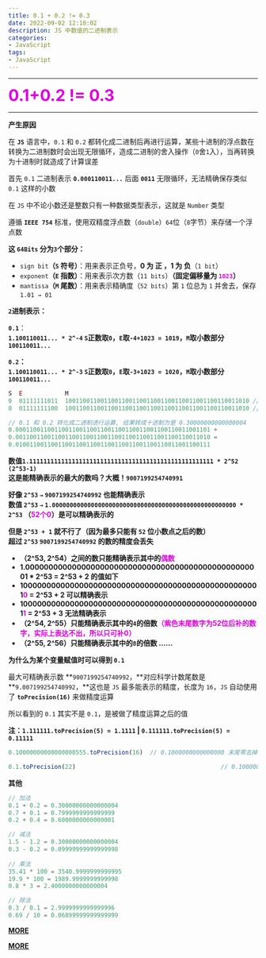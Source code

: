 ```yaml
---
title: 0.1 + 0.2 != 0.3
date: 2022-09-02 12:10:02
description: JS 中数值的二进制表示
categories:
- JavaScript
tags:
- JavaScript
---
```


***

<b><font color="#dd00dd" size=6>0.1+0.2 != 0.3</font></b>

***

**产生原因**

在 **`JS`** 语言中，`0.1` 和 `0.2` 都转化成二进制后再进行运算，某些十进制的浮点数在转换为二进制数时会出现无限循环，造成二进制的舍入操作（`0`舍`1`入），当再转换为十进制时就造成了计算误差

首先 `0.1` 二进制表示 **`0.000110011...`** 后面 **`0011`** 无限循环，无法精确保存类似 `0.1` 这样的小数

在 `JS` 中不论小数还是整数只有一种数据类型表示，这就是 `Number` 类型

遵循 **`IEEE 754`** 标准，使用双精度浮点数（`double`）`64`位（`8`字节）来存储一个浮点数

**这 `64Bits` 分为`3`个部分：**
- `sign bit`**（`S` 符号）**：用来表示正负号，**0 为 正 ，1 为 负**（`1 bit`）
- `exponent`**（`E` 指数）**：用来表示次方数（`11 bits`）**（固定偏移量为 <font color="#ddoodd">`1023`</font>）**
- `mantissa`**（`M` 尾数）**：用来表示精确度（`52 bits`）第 `1` 位总为 `1` 并舍去，保存 `1.01 → 01`

**`2`进制表示：**<br />

**`0.1`**：<br />**`1.100110011... * 2^-4`  `S`正数取`0`，`E`取`-4+1023 = 1019`，`M`取小数部分`100110011...`**

**`0.2`：**<br />**`1.100110011... * 2^-3`  `S`正数取`0`，`E`取`-3+1023 = 1020`，`M`取小数部分`100110011...`**

```javascript
S  E            M
0  01111111011  1001100110011001100110011001100110011001100110011010 // 0.1
0  01111111100  1001100110011001100110011001100110011001100110011010 // 0.2

// 0.1 和 0.2 转化成二进制进行运算, 结果转成十进制为是 0.30000000000000004
0.0001100110011001100110011001100110011001100110011001101 +
0.0011001100110011001100110011001100110011001100110011010 =
0.0100110011001100110011001100110011001100110011001100111
```
**数值`1.1111111111111111111111111111111111111111111111111111 * 2^52` `(2^53-1)`**<br />**这是能精确表示的最大的数吗？大概！`9007199254740991`**

**好像 `2^53` `→` `9007199254740992` 也能精确表示**<br />**数值 `2^53` `→` `1.0000000000000000000000000000000000000000000000000000 * 2^53` （<font color="#dd00dd">52个0</font>）是可以精确表示的**

**但是 `2^53 + 1` 就不行了（因为最多只能有 `52` 位小数点之后的数）**<br />**超过 `2^53` `9007199254740992` 的数的精度会丢失**

- **（2^53, 2^54）之间的数只能精确表示其中的<font color="#dd00dd">偶数</font>**
- **1.000000000000000000000000000000000000000000000000001 * 2^53 = 2^53 + 2 的值如下**
- **1000000000000000000000000000000000000000000000000001<font color="#dd00dd">0</font> = 2^53 + 2 可以精确表示**
- **1000000000000000000000000000000000000000000000000001<font color="#dd00dd">1</font> = 2^53 + 3 无法精确表示**
- **（2^54, 2^55）只能精确表示其中的`4`的倍数<font color="#dd00dd">（紫色末尾数字为52位后补的数字，实际上表达不出，所以只可补0）</font>**
- **（2^55, 2^56）只能精确表示其中的`8`的倍数 ......**

**为什么为某个变量赋值时可以得到 `0.1`**

最大可精确表示数 **`9007199254740992`，**对应科学计数尾数是 **`9.007199254740992`，**这也是 `JS` 最多能表示的精度，长度为 `16`，`JS` 自动使用了 **`toPrecision(16)`** 来做精度运算

所以看到的 `0.1` 其实不是 `0.1`，是被做了精度运算之后的值

**注：`1.111111.toPrecision(5) = 1.1111` | `0.111111.toPrecision(5) = 0.11111`**

```javascript
0.10000000000000000555.toPrecision(16) 	// 0.1000000000000000 末尾零去掉，最终为 0.1

0.1.toPrecision(22)											// 0.1000000000000000055511
```
**其他**

```javascript
// 加法
0.1 + 0.2 = 0.30000000000000004
0.7 + 0.1 = 0.7999999999999999
0.2 + 0.4 = 0.6000000000000001

// 减法
1.5 - 1.2 = 0.30000000000000004
0.3 - 0.2 = 0.09999999999999998
 
// 乘法
35.41 * 100 = 3540.9999999999995
19.9 * 100 = 1989.9999999999998
0.8 * 3 = 2.4000000000000004

// 除法
0.3 / 0.1 = 2.9999999999999996
0.69 / 10 = 0.06899999999999999
```
[**MORE**](https://zhuanlan.zhihu.com/p/103254614)

[**MORE**](https://zhuanlan.zhihu.com/p/100353781)